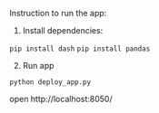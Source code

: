 Instruction to run the app:
1. Install dependencies:

```pip install dash```
```pip install pandas```

2. Run app

```python deploy_app.py```

open http://localhost:8050/
